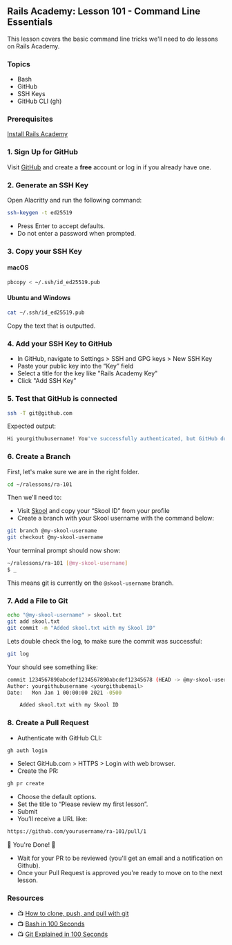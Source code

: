 ## Rails Academy: Lesson 101 - Command Line Essentials

This lesson covers the basic command line tricks we'll need to do lessons on Rails Academy.

### Topics

- Bash 
- GitHub
- SSH Keys
- GitHub CLI (gh)

### Prerequisites

[Install Rails Academy](http://rails.academy)

### 1. Sign Up for GitHub

Visit [GitHub](https://github.com) and create a **free** account or log in if you already have one.

### 2. Generate an SSH Key

Open Alacritty and run the following command:

```bash
ssh-keygen -t ed25519
```

- Press Enter to accept defaults.
- Do not enter a password when prompted.

### 3. Copy your SSH Key

#### macOS

```bash
pbcopy < ~/.ssh/id_ed25519.pub
```

#### Ubuntu and Windows

```bash
cat ~/.ssh/id_ed25519.pub
```

Copy the text that is outputted.

### 4. Add your SSH Key to GitHub

- In GitHub, navigate to Settings > SSH and GPG keys > New SSH Key
- Paste your public key into the “Key” field
- Select a title for the key like "Rails Academy Key"
- Click "Add SSH Key"

### 5. Test that GitHub is connected

```bash
ssh -T git@github.com
```

Expected output:

```bash
Hi yourgithubusername! You've successfully authenticated, but GitHub does not provide shell access.
```

### 6. Create a Branch

First, let's make sure we are in the right folder.

```bash
cd ~/ralessons/ra-101
```

Then we'll need to:

- Visit [Skool](https://skool.com) and copy your “Skool ID” from your profile
- Create a branch with your Skool username with the command below:

```bash
git branch @my-skool-username
git checkout @my-skool-username
```

Your terminal prompt should now show:

```bash
~/ralessons/ra-101 [@my-skool-username]
$ _
```

This means git is currently on the `@skool-username` branch.

### 7. Add a File to Git

```bash
echo "@my-skool-username" > skool.txt
git add skool.txt
git commit -m "Added skool.txt with my Skool ID"
```

Lets double check the log, to make sure the commit was successful:

```bash
git log
```

Your should see something like:

```bash
commit 1234567890abcdef1234567890abcdef12345678 (HEAD -> @my-skool-username)
Author: yourgithubusername <yourgithubemail>
Date:   Mon Jan 1 00:00:00 2021 -0500

    Added skool.txt with my Skool ID
```

### 8. Create a Pull Request

- Authenticate with GitHub CLI:

```bash
gh auth login
```

* Select GitHub.com > HTTPS > Login with web browser.
* Create the PR:

```bash
gh pr create
```

* Choose the default options.
* Set the title to “Please review my first lesson”.
* Submit
* You’ll receive a URL like:

```bash
https://github.com/yourusername/ra-101/pull/1
```

:tada: You're Done! :tada:

* Wait for your PR to be reviewed (you'll get an email and a notification on Github).
* Once your Pull Request is approved you're ready to move on to the next lesson.

### Resources

- :tv: [How to clone, push, and pull with git](https://www.youtube.com/watch?v=yxvqLBHZfXk)
- :tv: [Bash in 100 Seconds](https://www.youtube.com/watch?v=I4EWvMFj37g)
- :tv: [Git Explained in 100 Seconds](https://www.youtube.com/watch?v=hwP7WQkmECE)



